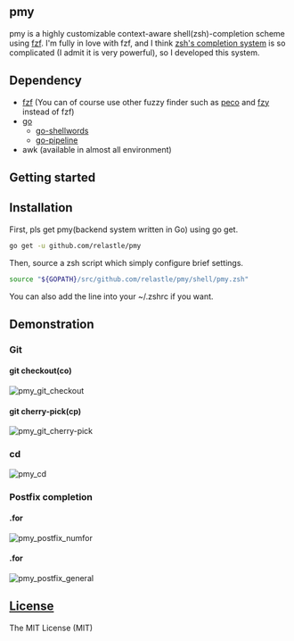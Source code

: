 pmy
---

pmy is a highly customizable context-aware shell(zsh)-completion scheme using
[fzf](https://github.com/junegunn/fzf).
I'm fully in love with fzf, and I think [zsh's completion system](http://zsh.sourceforge.net/Doc/Release/Completion-System.html#Completion-System) is so complicated (I admit it is very powerful), so I developed this system.

Dependency
---

- [fzf](https://github.com/junegunn/fzf) (You can of course use other fuzzy finder such as [peco](https://github.com/peco/peco) and [fzy](https://github.com/jhawthorn/fzy) instead of fzf)
- [go](https://github.com/golang/go)
    - [go-shellwords](https://github.com/mattn/go-shellwords)
    - [go-pipeline](https://github.com/mattn/go-pipeline)
- awk (available in almost all environment)

Getting started
---

## Installation

First, pls get pmy(backend system written in Go) using go get.
```sh
go get -u github.com/relastle/pmy
```

Then, source a zsh script which simply configure brief settings.

```zsh
source "${GOPATH}/src/github.com/relastle/pmy/shell/pmy.zsh"
```

You can also add the line into your ~/.zshrc if you want.

## Demonstration

### Git

#### git checkout(co)

![pmy_git_checkout](https://user-images.githubusercontent.com/6816040/59527158-cdb83f00-8f15-11e9-84b1-807360610ad3.gif)

#### git cherry-pick(cp)

![pmy_git_cherry-pick](https://user-images.githubusercontent.com/6816040/59527161-cee96c00-8f15-11e9-9b8f-749a7997ced0.gif)

### cd

![pmy_cd](https://user-images.githubusercontent.com/6816040/59527164-d0b32f80-8f15-11e9-97ac-0127bccea233.gif)


### Postfix completion


#### <number>.**for**
    
![pmy_postfix_numfor](https://user-images.githubusercontent.com/6816040/59527168-d27cf300-8f15-11e9-9450-6a930b248f74.gif)

    
#### <general command>.**for**
    

![pmy_postfix_general](https://user-images.githubusercontent.com/6816040/59527179-d446b680-8f15-11e9-8d34-ffa3713c04e9.gif)

    

[License](LICENSE)
------------------

The MIT License (MIT)
